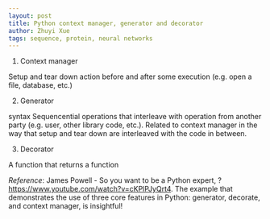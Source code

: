 ```yaml
---
layout: post
title: Python context manager, generator and decorator
author: Zhuyi Xue
tags: sequence, protein, neural networks
---
```


1. Context manager

Setup and tear down action before and after some execution (e.g. open a
file, database, etc.)

2. Generator

syntax Sequencential operations that interleave with operation from another
party (e.g. user, other library code, etc.). Related to context manager in the
way that setup and tear down are interleaved with the code in between.

3. Decorator

A function that returns a function


*Reference*: James Powell - So you want to be a Python expert,
?https://www.youtube.com/watch?v=cKPlPJyQrt4. The example that demonstrates the
use of three core features in Python: generator, decorate, and context manager,
is insightful!
